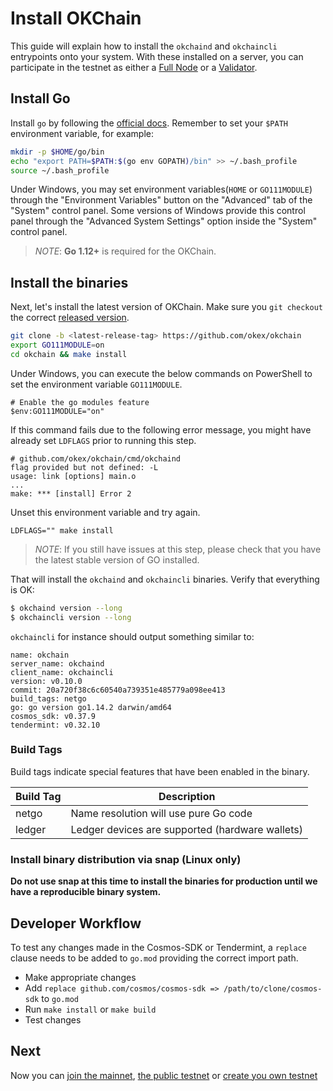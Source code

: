 <!--
order: 2
-->

# Install OKChain

This guide will explain how to install the `okchaind` and `okchaincli` entrypoints
onto your system. With these installed on a server, you can participate in the
testnet as either a [Full Node](./join-okchain-mainnet.html) or a
[Validator](../validators/validators-guide-cli.html).

## Install Go

Install `go` by following the [official docs](https://golang.org/doc/install).
Remember to set your `$PATH` environment variable, for example:

```bash
mkdir -p $HOME/go/bin
echo "export PATH=$PATH:$(go env GOPATH)/bin" >> ~/.bash_profile
source ~/.bash_profile
```
Under Windows, you may set environment variables(`HOME` or `GO111MODULE`) through the "Environment Variables" 
button on the "Advanced" tab of the "System" control panel. Some versions of Windows 
provide this control panel through the "Advanced System Settings" option inside the 
"System" control panel.

> _NOTE_: **Go 1.12+** is required for the OKChain.


## Install the binaries

Next, let's install the latest version of OKChain. Make sure you `git checkout` the
correct [released version](https://github.com/okex/okchain/releases).

```bash
git clone -b <latest-release-tag> https://github.com/okex/okchain
export GO111MODULE=on
cd okchain && make install
```
Under Windows, you can execute the below commands on PowerShell to set the environment variable `GO111MODULE`.
```shell script
# Enable the go modules feature
$env:GO111MODULE="on"
```

If this command fails due to the following error message, you might have already set `LDFLAGS` prior to running this step.

```
# github.com/okex/okchain/cmd/okchaind
flag provided but not defined: -L
usage: link [options] main.o
...
make: *** [install] Error 2
```

Unset this environment variable and try again.

```
LDFLAGS="" make install
```

> _NOTE_: If you still have issues at this step, please check that you have the latest stable version of GO installed.

That will install the `okchaind` and `okchaincli` binaries. Verify that everything is OK:

```bash
$ okchaind version --long
$ okchaincli version --long
```

`okchaincli` for instance should output something similar to:

```shell
name: okchain
server_name: okchaind
client_name: okchaincli
version: v0.10.0
commit: 20a720f38c6c60540a739351e485779a098ee413
build_tags: netgo
go: go version go1.14.2 darwin/amd64
cosmos_sdk: v0.37.9
tendermint: v0.32.10
```

### Build Tags

Build tags indicate special features that have been enabled in the binary.

| Build Tag | Description                                     |
| --------- | ----------------------------------------------- |
| netgo     | Name resolution will use pure Go code           |
| ledger    | Ledger devices are supported (hardware wallets) |

### Install binary distribution via snap (Linux only)

**Do not use snap at this time to install the binaries for production until we have a reproducible binary system.**

## Developer Workflow

To test any changes made in the Cosmos-SDK or Tendermint, a `replace` clause needs to be added to `go.mod` providing the correct import path.

- Make appropriate changes
- Add `replace github.com/cosmos/cosmos-sdk => /path/to/clone/cosmos-sdk` to `go.mod`
- Run `make install` or `make build`
- Test changes

## Next

Now you can [join the mainnet](./join-okchain-mainnet.html), [the public testnet](./join-okchain-testnet.html) or [create you own testnet](./deploy-you-own-okchain-testnet.html)
